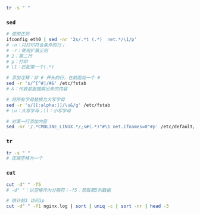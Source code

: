 ```bash
tr -s " " 
```





### `sed`

```bash
# 使用正则
ifconfig eth0 | sed -nr '2s/.*t (.*)  net.*/\1/p'
# -n：只打印符合条件的行；
# -r：使用扩展正则
# 2：第二行
# p：打印
# \1：匹配第一个(.*)

# 添加注释：非 # 开头的行，在前面加一个 #
sed -r 's/^[^#]/#&' /etc/fstab
# &：代表前面搜索出来的内容

# 将所有字母替换为大写字母
sed -r 's/[[:alpha:]]/\u&/g' /etc/fstab
# \u：大写字母；\l：小写字母

# 对某一行添加内容
sed -nr '/.*CMDLINE_LINUX.*/;s#(.*)"#\1 net.ifnames=0"#p' /etc/default/grub
```





### `tr`

```bash
tr -s " "
# 压缩空格为一个
```



### `cut`

```bash
cut -d" " -f5
# -d" "：以空格作为分隔符；-f5：获取第5列数据

# 统计前3 访问ip
cut -d" " -f1 nginx.log | sort | uniq -c | sort -nr | head -3
```

